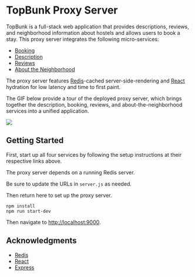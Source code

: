 # TopBunk Proxy Server
TopBunk is a full-stack web application that provides descriptions, reviews, and neighborhood information about hostels and allows users to book a stay. This proxy server integrates the following micro-services:
- [Booking](https://github.com/TopBunkNYC/Booking)
- [Description](https://github.com/TopBunkNYC/Description)
- [Reviews](https://github.com/TopBunkNYC/Reviews)
- [About the Neighborhood](https://github.com/TopBunkNYC/Neighborhood)

The proxy server features [Redis](https://redis.io/)-cached server-side-rendering and [React](https://reactjs.org/) hydration for low latency and time to first paint.

The GIF below provide a tour of the deployed proxy server, which brings together the description, booking, reviews, and about-the-neighborhood services into a unified application. 

<img src="https://imgur.com/XqY7aWR.gif" >

## Getting Started

First, start up all four services by following the setup instructions at their respective links above. 

The proxy server depends on a running Redis server.

Be sure to update the URLs in `server.js` as needed.

Then return here to set up the proxy server.

```
npm install
npm run start-dev
```

Then navigate to [http://localhost:9000](http://localhost:3001).

## Acknowledgments

- [Redis](https://redis.io/)
- [React](https://reactjs.org/)
- [Express](http://expressjs.com/)
